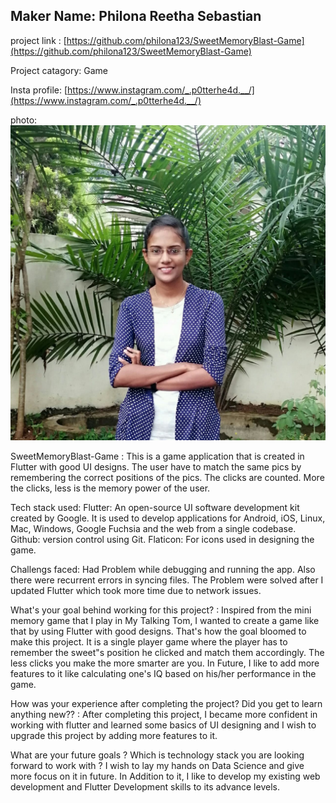 ## Maker Name: Philona Reetha Sebastian

project link : [https://github.com/philona123/SweetMemoryBlast-Game](https://github.com/philona123/SweetMemoryBlast-Game)  

Project catagory: Game


Insta profile: [https://www.instagram.com/_.p0tterhe4d.__/](https://www.instagram.com/_.p0tterhe4d.__/)


photo: ![image](images/philona.jpeg)


SweetMemoryBlast-Game : This is a game application that is created in Flutter with good UI designs. The user have to match the same pics by remembering the correct positions of the pics. The clicks are counted. More the clicks, less is the memory power of the user.

Tech stack used:  Flutter: An open-source UI software development kit created by Google. It is used to develop applications for Android, iOS, Linux, Mac, Windows, Google Fuchsia and the web from a single codebase. Github: version control using Git. Flaticon: For icons used in designing the game.

Challengs faced:  Had Problem while debugging and running the app. Also there were recurrent errors in syncing files. The Problem were solved after I updated Flutter which took more time due to network issues.

What's your goal behind working for this project? : Inspired from the mini memory game that I play in My Talking Tom, I wanted to create a game like that by using Flutter with good designs. That's how the goal bloomed to make this project. It is a single player game where the player has to remember the sweet"s position he clicked and match them accordingly. The less clicks you make the more smarter are you. In Future, I like to add more features to it like calculating one's IQ based on his/her performance in the game.


How was your experience after completing the project? Did you get to learn anything new?? :  After completing this project, I became more confident in working with flutter and learned some basics of UI designing and I wish to upgrade this project by adding more features to it.


What are your future goals ? Which is technology stack you are looking forward to work with ?
I wish to lay my hands on Data Science and give more focus on it in future. In Addition to it, I like to develop my existing web development and Flutter Development skills to its advance levels.



